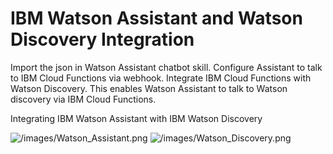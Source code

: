 # IBM Watson Assistant and Watson Discovery Integration

Import the json in Watson Assistant chatbot skill. Configure Assistant to talk to IBM Cloud Functions via webhook. Integrate IBM Cloud Functions with Watson Discovery. This enables Watson Assistant to talk to Watson discovery via IBM Cloud Functions. 


Integrating IBM Watson Assistant with IBM Watson Discovery

![/images/Watson_Assistant.png]()
![/images/Watson_Discovery.png]()
